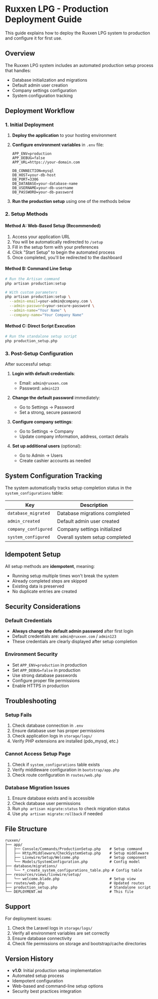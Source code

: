 # Ruxxen LPG - Production Deployment Guide

This guide explains how to deploy the Ruxxen LPG system to production and configure it for first use.

## Overview

The Ruxxen LPG system includes an automated production setup process that handles:
- Database initialization and migrations
- Default admin user creation
- Company settings configuration
- System configuration tracking

## Deployment Workflow

### 1. Initial Deployment

1. **Deploy the application** to your hosting environment
2. **Configure environment variables** in `.env` file:
   ```env
   APP_ENV=production
   APP_DEBUG=false
   APP_URL=https://your-domain.com
   
   DB_CONNECTION=mysql
   DB_HOST=your-db-host
   DB_PORT=3306
   DB_DATABASE=your-database-name
   DB_USERNAME=your-db-username
   DB_PASSWORD=your-db-password
   ```

3. **Run the production setup** using one of the methods below

### 2. Setup Methods

#### Method A: Web-Based Setup (Recommended)
1. Access your application URL
2. You will be automatically redirected to `/setup`
3. Fill in the setup form with your preferences
4. Click "Start Setup" to begin the automated process
5. Once completed, you'll be redirected to the dashboard

#### Method B: Command Line Setup
```bash
# Run the Artisan command
php artisan production:setup

# With custom parameters
php artisan production:setup \
  --admin-email=your-admin@company.com \
  --admin-password=your-secure-password \
  --admin-name="Your Name" \
  --company-name="Your Company Name"
```

#### Method C: Direct Script Execution
```bash
# Run the standalone setup script
php production_setup.php
```

### 3. Post-Setup Configuration

After successful setup:

1. **Login with default credentials**:
   - Email: `admin@ruxxen.com`
   - Password: `admin123`

2. **Change the default password** immediately:
   - Go to Settings → Password
   - Set a strong, secure password

3. **Configure company settings**:
   - Go to Settings → Company
   - Update company information, address, contact details

4. **Set up additional users** (optional):
   - Go to Admin → Users
   - Create cashier accounts as needed

## System Configuration Tracking

The system automatically tracks setup completion status in the `system_configurations` table:

| Key | Description |
|-----|-------------|
| `database_migrated` | Database migrations completed |
| `admin_created` | Default admin user created |
| `company_configured` | Company settings initialized |
| `system_configured` | Overall system setup completed |

## Idempotent Setup

All setup methods are **idempotent**, meaning:
- Running setup multiple times won't break the system
- Already completed steps are skipped
- Existing data is preserved
- No duplicate entries are created

## Security Considerations

### Default Credentials
- **Always change the default admin password** after first login
- Default credentials are: `admin@ruxxen.com` / `admin123`
- These credentials are clearly displayed after setup completion

### Environment Security
- Set `APP_ENV=production` in production
- Set `APP_DEBUG=false` in production
- Use strong database passwords
- Configure proper file permissions
- Enable HTTPS in production

## Troubleshooting

### Setup Fails
1. Check database connection in `.env`
2. Ensure database user has proper permissions
3. Check application logs in `storage/logs/`
4. Verify PHP extensions are installed (pdo_mysql, etc.)

### Cannot Access Setup Page
1. Check if `system_configurations` table exists
2. Verify middleware configuration in `bootstrap/app.php`
3. Check route configuration in `routes/web.php`

### Database Migration Issues
1. Ensure database exists and is accessible
2. Check database user permissions
3. Run `php artisan migrate:status` to check migration status
4. Use `php artisan migrate:rollback` if needed

## File Structure

```
ruxxen/
├── app/
│   ├── Console/Commands/ProductionSetup.php    # Setup command
│   ├── Http/Middleware/CheckSystemSetup.php    # Setup middleware
│   ├── Livewire/Setup/Welcome.php              # Setup component
│   └── Models/SystemConfiguration.php          # Config model
├── database/migrations/
│   └── *_create_system_configurations_table.php # Config table
├── resources/views/livewire/setup/
│   └── welcome.blade.php                       # Setup view
├── routes/web.php                              # Updated routes
├── production_setup.php                        # Standalone script
└── DEPLOYMENT.md                               # This file
```

## Support

For deployment issues:
1. Check the Laravel logs in `storage/logs/`
2. Verify all environment variables are set correctly
3. Ensure database connectivity
4. Check file permissions on storage and bootstrap/cache directories

## Version History

- **v1.0**: Initial production setup implementation
- Automated setup process
- Idempotent configuration
- Web-based and command-line setup options
- Security best practices integration
